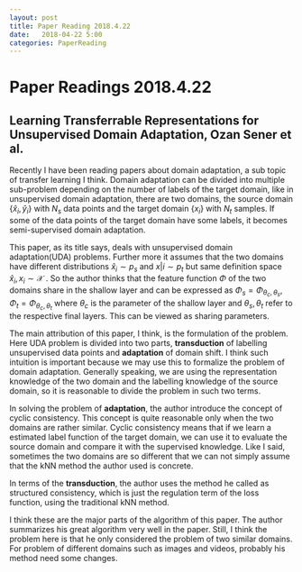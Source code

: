 ```yaml
---
layout: post
title: Paper Reading 2018.4.22
date:   2018-04-22 5:00
categories: PaperReading
---
```



# Paper Readings 2018.4.22

## Learning Transferrable Representations for Unsupervised Domain Adaptation, Ozan Sener et al.

Recently I have been reading papers about domain adaptation, a sub topic of transfer learning I think. Domain adaptation can be divided into multiple sub-problem depending on the number of labels of the target domain, like in unsupervised domain adaptation, there are two domains, the source domain $\{\hat{x}_i,\hat{y}_i\}$ with $N_s$ data points and the target domain $\{x_i\}$ with $N_t$ samples. If some of the data points of the target domain have some labels, it becomes semi-supervised domain adaptation.

This paper, as its title says, deals with unsupervised domain adaptation(UDA) problems. Further more it assumes that the two domains have different distributions $\hat{x}_i\sim p_s$ and $x|i\sim p_t$ but same definition space $\hat{x}_i, x_i\sim\mathcal{X}$ . So the author thinks that the feature function $\Phi$ of the two domains share in the shallow layer and can be expressed as $\Phi_s=\Phi_{\theta_c, \theta_s}, \Phi_t=\Phi_{\theta_c, \theta_t}$ where $\theta_c$ is the parameter of the shallow layer and $\theta_s, \theta_t$ refer to the respective final layers. This can be viewed as sharing parameters.

The main attribution of this paper, I think, is the formulation of the problem. Here UDA problem is divided into two parts, **transduction** of labelling unsupervised data points and **adaptation** of domain shift. I think such intuition is important because we may use this to formalize the problem of domain adaptation. Generally speaking, we are using the representation knowledge of the two domain and the labelling knowledge of the source domain, so it is reasonable to divide the problem in such two terms.

In solving the problem of **adaptation**, the author introduce the concept of cyclic consistency. This concept is quite reasonable only when the two domains are rather similar. Cyclic consistency means that if we learn a estimated label function of the target domain, we can use it to evaluate the source domain and compare it with the supervised knowledge. Like I said, sometimes the two domains are so different that we can not simply assume that the kNN method the author used is concrete.

In terms of the **transduction**, the author uses the method he called as structured consistency, which is just the regulation term of the loss function, using the traditional kNN method.

I think these are the major parts of the algorithm of this paper. The author summarizes his great algorithm very well in the paper. Still, I think the problem here is that he only considered the problem of two similar domains. For problem of different domains such as images and videos, probably his method need some changes. 
